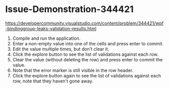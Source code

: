 # Issue-Demonstration-344421
https://developercommunity.visualstudio.com/content/problem/344421/wpf-bindinggroup-leaks-validation-results.html

1. Compile and run the application.
1. Enter a non-empty value into one of the cells and press enter to commit.
1. Edit the value multiple times, but don't clear it.
1. Click the explore button to see the list of validations against each row.
1. Clear the value (without deleting the row) and press enter to commit the value.
1. Note that the error marker is still visible in the row header.
1. Click the explore button again to see the list of validations against each row, note that they haven't gone away.
